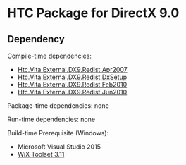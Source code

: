 # HTC Package for DirectX 9.0

## Dependency

Compile-time dependencies:

* [Htc.Vita.External.DX9.Redist.Apr2007](https://github.com/ViveportSoftware/vita_external_dx9_redist/)
* [Htc.Vita.External.DX9.Redist.DxSetup](https://github.com/ViveportSoftware/vita_external_dx9_redist/)
* [Htc.Vita.External.DX9.Redist.Feb2010](https://github.com/ViveportSoftware/vita_external_dx9_redist/)
* [Htc.Vita.External.DX9.Redist.Jun2010](https://github.com/ViveportSoftware/vita_external_dx9_redist/)

Package-time dependencies: none

Run-time dependencies: none

Build-time Prerequisite (Windows):

* Microsoft Visual Studio 2015
* [WiX Toolset 3.11](http://wixtoolset.org/releases/v3.11/stable)
